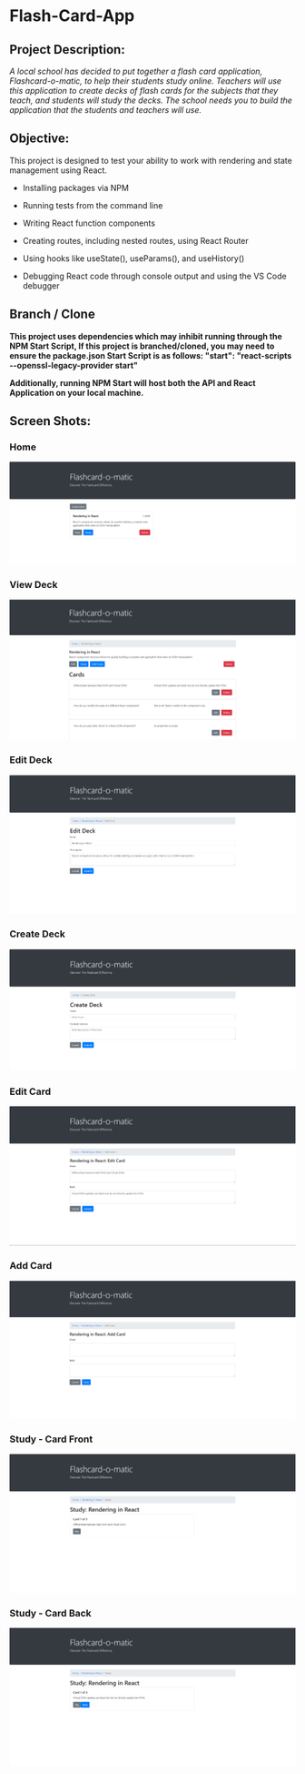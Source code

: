 # Flash-Card-App

## Project Description:

*A local school has decided to put together a flash card application, Flashcard-o-matic, to help their students study online. Teachers will use this application to create decks of flash cards for the subjects that they teach, and students will study the decks. The school needs you to build the application that the students and teachers will use.*

## Objective:
This project is designed to test your ability to work with rendering and state management using React. 

- Installing packages via NPM

- Running tests from the command line

- Writing React function components

- Creating routes, including nested routes, using React Router

- Using hooks like useState(), useParams(), and useHistory()

- Debugging React code through console output and using the VS Code debugger

## Branch / Clone
**This project uses dependencies which may inhibit running through the NPM Start Script, If this project is branched/cloned, you may need to ensure the package.json Start Script is as follows: "start": "react-scripts --openssl-legacy-provider start"**

**Additionally, running NPM Start will host both the API and React Application on your local machine.**

## Screen Shots:

### Home
![Home Screen](./ScreenShots/Home.png)
### View Deck
![View Screen](./ScreenShots/View%20Deck.png)
### Edit Deck
![Edit Deck Screen](./ScreenShots/Edit%20Deck.png)
### Create Deck
![Create Deck Screen](./ScreenShots/Create%20Deck.png)
### Edit Card
![Edit Card Screen](./ScreenShots/Edit%20Card.png)
### Add Card
![Add Card Screen](./ScreenShots/Add%20Card.png)
### Study - Card Front
![Study Card Front Screen](./ScreenShots/Study%20-%20Card%20Front.png)
### Study - Card Back
![Study Card Back Screen](./ScreenShots/Study%20-%20Card%20Back.png)